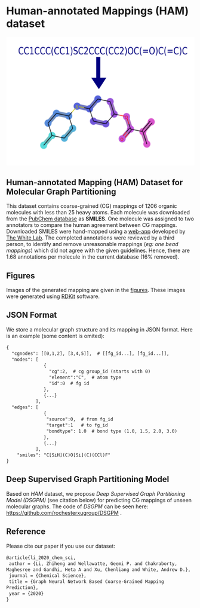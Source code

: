 # Human-annotated Mappings (HAM) dataset
![](figures/HAM.svg)

## Human-annotated Mapping (HAM) Dataset for Molecular Graph Partitioning

This dataset contains coarse-grained (CG) mappings of 1206 organic molecules with less than 25 heavy atoms. Each molecule was downloaded from the [PubChem database](https://pubchem.ncbi.nlm.nih.gov/) as **SMILES**. One molecule was assigned to two annotators to compare the human agreement between CG mappings. Downloaded SMILES  were hand-mapped using a [web-app](http://thewhitelab.org/Apps/cg-map/) developed by [The White Lab](http://thewhitelab.org/). The completed annotations were reviewed by a third person, to identify and remove unreasonable mappings (*eg: one bead mappings*) which did not agree with the given guidelines. Hence, there are 1.68 annotations per molecule in the current database (16\% removed). 



## Figures ##

Images of the generated mapping are given in the [figures](https://github.com/rochesterxugroup/HAM_dataset/tree/master/figures). These images were generated using [RDKit](https://www.rdkit.org/) software.



## JSON Format

We store a molecular graph structure and its mapping in JSON format. Here is an example (some content is omited):

```
{
  "cgnodes": [[0,1,2], [3,4,5]],  # [[fg_id...], [fg_id...]],
  "nodes": [
              {
                "cg":2,  # cg group_id (starts with 0)
                "element":"C",  # atom type
                "id":0  # fg id 
              },
              {...}
           ],
  "edges": [
              {
               "source":0,  # from fg_id
               "target":1   # to fg_id
               "bondtype": 1.0  # bond type (1.0, 1.5, 2.0, 3.0)
              },
              {...}
           ],
	"smiles": "C[SiH](C)O[Si](C)(CCl)F"
}
```



## Deep Supervised Graph Partitioning Model

Based on *HAM* dataset, we propose *Deep Supervised Graph Partitioning Model (DSGPM)* (see citation below) for predicting CG mappings of unseen molecular graphs. The code of *DSGPM* can be seen here: https://github.com/rochesterxugroup/DSGPM .



## Reference

Please cite our paper if you use our dataset:

```
@article{li_2020_chem_sci,
 author = {Li, Zhiheng and Wellawatte, Geemi P. and Chakraborty, Maghesree and Gandhi, Heta A and Xu, Chenliang and White, Andrew D.},
 journal = {Chemical Science},
 title = {Graph Neural Network Based Coarse-Grained Mapping Prediction},
 year = {2020}
}
```

